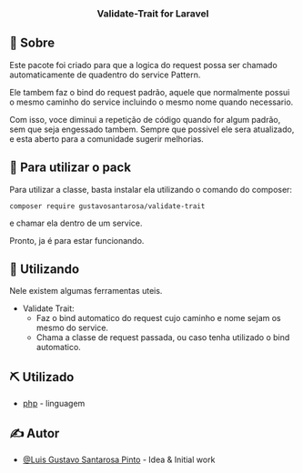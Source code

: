 <h3 align="center">Validate-Trait for Laravel</h3>

## 🧐 Sobre <a name = "about"></a>

Este pacote foi criado para que a logica do request possa ser chamado automaticamente de quadentro do service Pattern.

Ele tambem faz o bind do request padrão, aquele que normalmente possui o mesmo caminho do service incluindo o mesmo nome quando necessario.

Com isso, voce diminui a repetição de código quando for algum padrão, sem que seja engessado tambem.
Sempre que possivel ele sera atualizado, e esta aberto para a comunidade sugerir melhorias.

## 🏁 Para utilizar o pack

Para utilizar a classe, basta instalar ela utilizando o comando do composer:

```
composer require gustavosantarosa/validate-trait
```

e chamar ela dentro de um service.

Pronto, ja é para estar funcionando.

## 🎈 Utilizando

Nele existem algumas ferramentas uteis.

- Validate Trait:
  - Faz o bind automatico do request cujo caminho e nome sejam os mesmo do service.
  - Chama a classe de request passada, ou caso tenha utilizado o bind automatico.

## ⛏️ Utilizado

- [php](https://www.php.net/) - linguagem

## ✍️ Autor

- [@Luis Gustavo Santarosa Pinto](https://github.com/GustavoSantarosa) - Idea & Initial work
